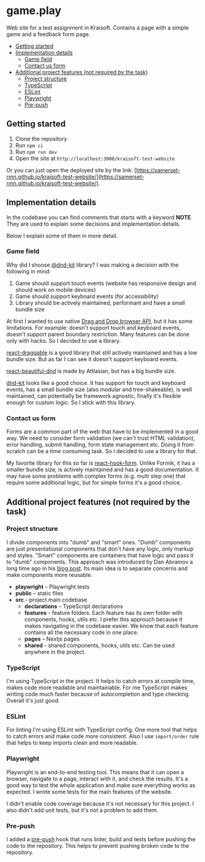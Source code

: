 # game.play

Web site for a test assignment in Kraisoft. Contains a page with a simple game and a feedback form page.

- [Getting started](#getting-started)
- [Implementation details](#implementation-details)
  - [Game field](#game-field)
  - [Contact us form](#contact-us-form)
- [Additional project features (not required by the task)](#additional-project-features-not-required-by-the-task)
  - [Project structure](#project-structure)
  - [TypeScript](#typescript)
  - [ESLint](#eslint)
  - [Playwright](#playwright)
  - [Pre-push](#pre-push)

## Getting started

1. Clone the repository
2. Run `npm ci`
3. Run `npm run dev`
4. Open the site at `http://localhost:3000/kraisoft-test-website`

Or you can just open the deployed site by the link: [https://samerset-rmn.github.io/kraisoft-test-website/](https://samerset-rmn.github.io/kraisoft-test-website/).

## Implementation details

In the codebase you can find comments that starts with a keyword **NOTE**. They are used to explain some decisions and implementation details.

Below I explain some of them in more detail.

### Game field

Why did I shoose [@dnd-kit](https://github.com/clauderic/dnd-kit) library? I was making a decision with the following in mind:

1. Game should support touch events (website has responsive design and should work on mobile devices)
2. Game should support keyboard events (for accessibility)
3. Library should be actively maintained, performant and have a small bundle size
 
At first I wanted to use native [Drag and Drop browser API](https://developer.mozilla.org/en-US/docs/Web/API/HTML_Drag_and_Drop_API), but it has some limitations. For example: doesn't support touch and keyboard events, doesn't support parent boundary restriction. Many features can be done only with hacks. So I decided to use a library.
 
[react-draggable](https://github.com/react-grid-layout/react-draggable?tab=readme-ov-file) is a good library that still actively maintained and has a low bundle size. But as far I can see it doesn't support keyboard events.
 
[react-beautiful-dnd](https://github.com/atlassian/react-beautiful-dnd) is made by Attlasian, but has a big bundle size.
 
[dnd-kit](https://github.com/clauderic/dnd-kit) looks like a good choice. It has support for touch and keyboard events, has a small bundle size (also modular and tree-shakeable), is well maintained, can potentially be framework agnostic, finally it's flexible enough for custom logic. So I stick with this library.

### Contact us form

Forms are a common part of the web that have to be implemented in a good way. We need to consider form validation (we can't trust HTML validation), error handling, submit handling, form state management etc. Doing it from scratch can be a time consuming task. So I decided to use a library for that.

My favorite library for this so far is [react-hook-form](https://react-hook-form.com/). Unlike Formik, it has a smaller bundle size, is actively maintained and has a good documentation. It may have some problems with complex forms (e.g. multi step one) that require some additional logic, but for simple forms it's a good choice.

## Additional project features (not required by the task)

### Project structure

I divide components into "dumb" and "smart" ones. "Dumb" components are just presentational components that don't have any logic, only markup and styles. "Smart" components are containers that have logic and pass it to "dumb" components. This approach was introduced by Dan Abramov a long time ago in his [blog post](https://medium.com/@dan_abramov/smart-and-dumb-components-7ca2f9a7c7d0). Its main idea is to separate concerns and make components more reusable.

* **playwright** – Playwright tests
* **public** – static files
* **src** - project main codebase
  * **declarations** – TypeScript declarations
  * **features** - feature folders. Each feature has its own folder with components, hooks, utils etc. I prefer this approuch because it makes navigating in the codebase easier. We know that each feature contains all the necessary code in one place.
  * **pages** – Nextjs pages
  * **shared** - shared components, hooks, utils etc. Can be used anywhere in the project.

### TypeScript

I'm using TypeScript in the project. It helps to catch errors at compile time, makes code more readable and maintainable. For me TypeScript makes writing code much faster because of autocompletion and type checking. Overall it's just good.

### ESLint

For linting I'm using ESLint with TypeScript config. One more tool that helps to catch errors and make code more consistent. Also I use `import/order` rule that helps to keep imports clean and more readable.

### Playwright

Playwright is an end-to-end testing tool. This means that it can open a browser, navigate to a page, interact with it, and check the results. It's a good way to test the whole application and make sure everything works as expected. I wrote some tests for the main features of the website. 

I didn't enable code coverage because it's not necessary for this project. I also didn't add unit tests, but it's not a problem to add them.

### Pre-push

I added a [pre-push](https://github.com/dflourusso/pre-push) hook that runs linter, build and tests before pushing the code to the repository. This helps to prevent pushing broken code to the repository.